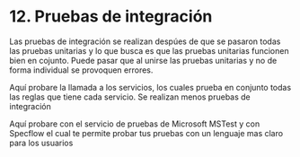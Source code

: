 # 12. Pruebas de integración

Las pruebas de integración se realizan despúes de que se pasaron todas las pruebas unitarias y lo que busca es que las pruebas unitarias funcionen bien en cojunto. Puede pasar que al unirse las pruebas unitarias y no de forma individual se provoquen errores.&#x20;

Aquí probare la llamada a los servicios, los cuales prueba en conjunto todas las reglas que tiene cada servicio. Se realizan menos pruebas de integración

Aquí probare con el servicio de pruebas de Microsoft MSTest y con Specflow el cual te permite probar tus pruebas con un lenguaje mas claro para los usuarios

